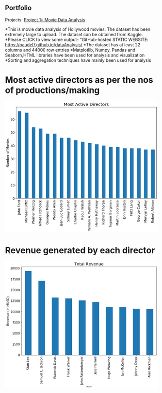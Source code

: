 ## Portfolio
Projects:
[Project 1:: Movie Data Analysis](https://github.com/paudel7/dataAnalysis)

*This is movie data analysis of Hollywood movies. The dataset has been extremely large to upload. The dataset can be obtained from Kaggle.
*Please CLICK to view some output-
"GitHub-hosted STATIC WEBSITE: https://paudel7.github.io/dataAnalysis/
*The dataset has at least 22 columns and 44000 row entries
*Matplotlib, Numpy, Pandas and Seaborn,HTML libraries have been used for analysis and visualization
*Sorting and aggregation techniques have mainly been used for analysis


# Most active directors as per the nos of productions/making
![](/images/mostactivedir.png)

# Revenue generated by each director
![](/images/totalrevenuebydir.png)


